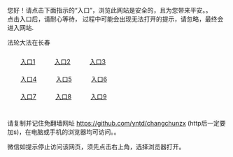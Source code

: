 您好！请点击下面指示的“入口”，浏览此网站是安全的，且为您带来平安。。 <br/>
点击入口后，请耐心等待， 过程中可能会出现无法打开的提示，请忽略，最终会进入网站. </br>

法轮大法在长春<br/>
<div style="padding:10px"><a style="margin:20px" target="_blank" href="https://d298k6z83w8u7z.cloudfront.net/2Qpsp?mvfhyo" id="ccLink1" rel="nofollow">入口1</a> <a target="_blank" style="margin:20px" href="https://d3n5vb1kxzqmo8.cloudfront.net/2Qpsp?hfkfhw" id="ccLink2" rel="nofollow">入口2</a> <a style="margin:20px" target="_blank" href="https://d2j97teq1g2j9r.cloudfront.net/2Qpsp?nwwhaojk" id="ccLink3" rel="nofollow">入口3</a></div>

<div style="padding:10px" ><a style="margin:20px" target="_blank" href="https://d298k6z83w8u7z.cloudfront.net/2Qpsp?mvfhyo" id="ccLink4" rel="nofollow">入口4</a> <a style="margin:20px" href="https://d3n5vb1kxzqmo8.cloudfront.net/2Qpsp?hfkfhw" target="_blank" id="ccLink5" rel="nofollow">入口5</a> <a style="margin:20px" href="https://d2j97teq1g2j9r.cloudfront.net/2Qpsp?nwwhaojk" target="_blank" id="ccLink6" rel="nofollow">入口6</a></div>

<div style="padding:10px"><a style="margin:20px" target="_blank" href="https://d298k6z83w8u7z.cloudfront.net/2Qpsp?mvfhyo" id="ccLink7" rel="nofollow">入口7</a> <a style="margin:20px" href="https://d3n5vb1kxzqmo8.cloudfront.net/2Qpsp?hfkfhw" target="_blank" id="ccLink8" rel="nofollow">入口8</a> <a style="margin:20px" target="_blank" href="https://d2j97teq1g2j9r.cloudfront.net/2Qpsp?nwwhaojk" id="ccLink9" rel="nofollow">入口9</a></div>

<br/>



请复制并记住免翻墙网址 https://github.com/yntd/changchunzx (http后一定要加s)，在电脑或手机的浏览器均可访问。。<br/>

微信如提示停止访问该网页，须先点击右上角，选择浏览器打开。
